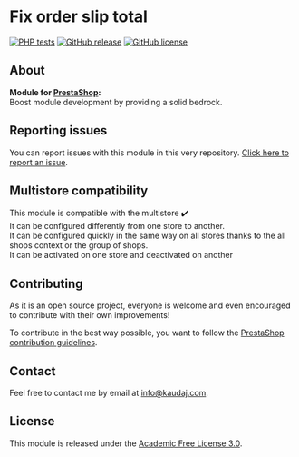 <!-- <h1 align="center"><img src="/views/img/logo.png" alt="Fix order slip total" width="500"></h1> -->

# Fix order slip total

[![PHP tests](https://github.com/Kaudaj/kjfixordersliptotal/actions/workflows/php.yml/badge.svg)](https://github.com/Kaudaj/kjfixordersliptotal/actions/workflows/php.yml)
[![GitHub release](https://img.shields.io/github/release/Kaudaj/kjfixordersliptotal.svg)](https://GitHub.com/Kaudaj/kjfixordersliptotal/releases/)
[![GitHub license](https://img.shields.io/github/license/Kaudaj/kjfixordersliptotal)](https://github.com/Kaudaj/kjfixordersliptotal/LICENSE.md)

## About

**Module for [PrestaShop][prestashop]:**<br>
Boost module development by providing a solid bedrock.

## Reporting issues

You can report issues with this module in this very repository. [Click here to report an issue][report-issue].

## Multistore compatibility

This module is compatible with the multistore :heavy_check_mark: <br/>
It can be configured differently from one store to another.<br/>
It can be configured quickly in the same way on all stores thanks to the all shops context or the group of shops.<br/>
It can be activated on one store and deactivated on another

## Contributing

As it is an open source project, everyone is welcome and even encouraged to contribute with their own improvements!

To contribute in the best way possible, you want to follow the [PrestaShop contribution guidelines][contribution-guidelines].

## Contact

Feel free to contact me by email at info@kaudaj.com.

## License

This module is released under the [Academic Free License 3.0][afl-3.0].

[report-issue]: https://github.com/Kaudaj/kjfixordersliptotal/issues/new/choose
[prestashop]: https://www.prestashop.com/
[contribution-guidelines]: https://devdocs.prestashop.com/1.7/contribute/contribution-guidelines/project-modules/
[afl-3.0]: https://opensource.org/licenses/AFL-3.0
